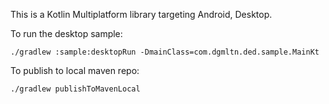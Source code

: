 This is a Kotlin Multiplatform library targeting Android, Desktop.

To run the desktop sample:

```
./gradlew :sample:desktopRun -DmainClass=com.dgmltn.ded.sample.MainKt
```

To publish to local maven repo:
```
./gradlew publishToMavenLocal
```